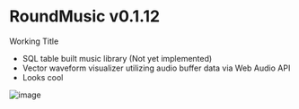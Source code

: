 # RoundMusic v0.1.12

Working Title

- SQL table built music library (Not yet implemented)
- Vector waveform visualizer utilizing audio buffer data via Web Audio API
- Looks cool

![image](https://user-images.githubusercontent.com/527951/117342251-04cccc00-ae71-11eb-8465-21e82f92849d.png)

